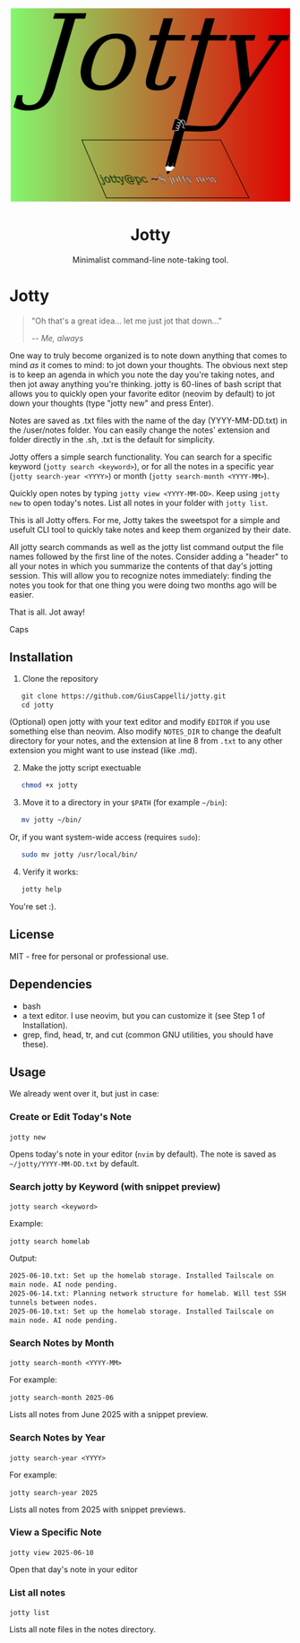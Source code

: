 <p align="center">
  <img src="logo.png" alt="Jotty Logo" width="500"/>
</p>

<h1 align="center">Jotty</h1>

<p align="center">
  Minimalist command-line note-taking tool.
</p>

# Jotty

> "Oh that's a great idea... let me just jot that down..."
>
> -- <cite> Me, always </cite>

One way to truly become organized is to note down anything that comes to mind *as* it comes to mind: to jot down your thoughts. The obvious next step is to keep an agenda in which you note the day you're taking notes, and then jot away anything you're thinking. jotty is 60-lines of bash script that allows you to quickly open your favorite editor (neovim by default) to jot down your thoughts (type "jotty new" and press Enter).

Notes are saved as .txt files with the name of the day (YYYY-MM-DD.txt) in the /user/notes folder. You can easily change the notes' extension and folder directly in the .sh, .txt is the default for simplicity.

Jotty offers a simple search functionality. You can search for a specific keyword (`jotty search <keyword>`), or for all the notes in a specific year (`jotty search-year <YYYY>`) or month (`jotty search-month <YYYY-MM>`).

Quickly open notes by typing `jotty view <YYYY-MM-DD>`. Keep using `jotty new` to open today's notes. List all notes in your folder with `jotty list`.

This is all Jotty offers. For me, Jotty takes the sweetspot for a simple and usefult CLI tool to quickly take notes and keep them organized by their date. 

All jotty search commands as well as the jotty list command output the file names followed by the first line of the notes. Consider adding a "header" to all your notes in which you summarize the contents of that day's jotting session. This will allow you to recognize notes immediately: finding the notes you took for that one thing you were doing two months ago will be easier.

That is all. Jot away!

Caps


## Installation
1. Clone the repository
```
   git clone https://github.com/GiusCappelli/jotty.git
   cd jotty
```
(Optional) open jotty with your text editor and modify `EDITOR` if you use something else than neovim. Also modify `NOTES_DIR` to change the deafult directory for your notes, and the extension at line 8 from `.txt` to any other extension you might want to use instead (like .md).

2. Make the jotty script exectuable
```bash
   chmod +x jotty
```

3. Move it to a directory in your `$PATH` (for example `~/bin`):

```bash
   mv jotty ~/bin/
```
Or, if you want system-wide access (requires `sudo`):

```bash
   sudo mv jotty /usr/local/bin/
```

4. Verify it works:
```bash
   jotty help
```
You're set :).

## License
MIT - free for personal or professional use.

## Dependencies
- bash
- a text editor. I use neovim, but you can customize it (see Step 1 of Installation).
- grep, find, head, tr, and cut (common GNU utilities, you should have these).

## Usage

We already went over it, but just in case: 

### Create or Edit Today's Note

`jotty new`

Opens today's note in your editor (`nvim` by default). The note is saved as `~/jotty/YYYY-MM-DD.txt` by default.

### Search jotty by Keyword (with snippet preview)

`jotty search <keyword>`

Example:

`jotty search homelab`

Output:

```
2025-06-10.txt: Set up the homelab storage. Installed Tailscale on main node. AI node pending.
2025-06-14.txt: Planning network structure for homelab. Will test SSH tunnels between nodes.
2025-06-10.txt: Set up the homelab storage. Installed Tailscale on main node. AI node pending.
```

### Search Notes by Month

`jotty search-month <YYYY-MM>`

For example:

`jotty search-month 2025-06`

Lists all notes from June 2025 with a snippet preview.


### Search Notes by Year

`jotty search-year <YYYY>`

For example:

`jotty search-year 2025`

Lists all notes from 2025 with snippet previews.

### View a Specific Note

`jotty view 2025-06-10`

Open that day's note in your editor

### List all notes

`jotty list`

Lists all note files in the notes directory. 
